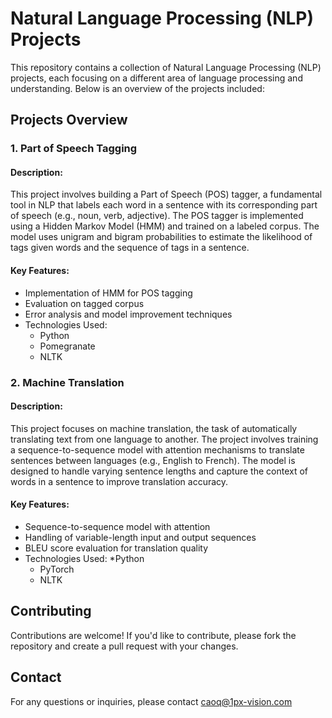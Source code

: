 # Natural Language Processing (NLP) Projects
This repository contains a collection of Natural Language Processing (NLP) projects, each focusing on a different area of language processing and understanding. Below is an overview of the projects included:

## Projects Overview
### 1. Part of Speech Tagging
#### Description:
This project involves building a Part of Speech (POS) tagger, a fundamental tool in NLP that labels each word in a sentence with its corresponding part of speech (e.g., noun, verb, adjective). The POS tagger is implemented using a Hidden Markov Model (HMM) and trained on a labeled corpus. The model uses unigram and bigram probabilities to estimate the likelihood of tags given words and the sequence of tags in a sentence.

#### Key Features:

* Implementation of HMM for POS tagging
* Evaluation on tagged corpus
* Error analysis and model improvement techniques
* Technologies Used:
  * Python
  * Pomegranate
  * NLTK


### 2. Machine Translation
#### Description:
This project focuses on machine translation, the task of automatically translating text from one language to another. The project involves training a sequence-to-sequence model with attention mechanisms to translate sentences between languages (e.g., English to French). The model is designed to handle varying sentence lengths and capture the context of words in a sentence to improve translation accuracy.

#### Key Features:

* Sequence-to-sequence model with attention
* Handling of variable-length input and output sequences
* BLEU score evaluation for translation quality
* Technologies Used:
  *Python
  * PyTorch
  * NLTK

## Contributing
Contributions are welcome! If you'd like to contribute, please fork the repository and create a pull request with your changes.

## Contact
For any questions or inquiries, please contact caoq@1px-vision.com

